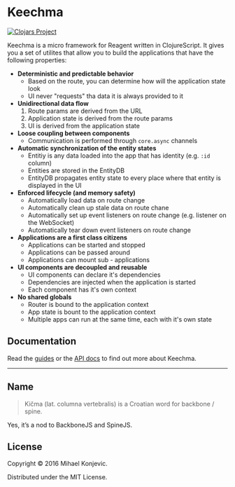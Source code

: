 # Keechma

[![Clojars Project](https://img.shields.io/clojars/v/keechma.svg)](https://clojars.org/keechma)

Keechma is a micro framework for Reagent written in ClojureScript. It gives you a set of utilites that allow you to build the applications that have the following properties:

- **Deterministic and predictable behavior**
    + Based on the route, you can determine how will the application state look
    + UI never "requests" tha data it is always provided to it
- **Unidirectional data flow**
    1. Route params are derived from the URL
    2. Application state is derived from the route params
    3. UI is derived from the application state
- **Loose coupling between components**
    + Communication is performed through `core.async` channels
- **Automatic synchronization of the entity states**
    + Entitiy is any data loaded into the app that has identity (e.g. `:id` column)
    + Entities are stored in the EntityDB
    + EntityDB propagates entity state to every place where that entity is displayed in the UI
- **Enforced lifecycle (and memory safety)**
    + Automatically load data on route change
    + Automatically clean up stale data on route chane
    + Automatically set up event listeners on route change (e.g. listener on the WebSocket)
    + Automatically tear down event listeners on route change
- **Applications are a first class citizens**
    + Applications can be started and stopped
    + Applications can be passed around
    + Applications can mount sub - applications
- **UI components are decoupled and reusable**
    + UI components can declare it's dependencies
    + Dependencies are injected when the application is started
    + Each component has it's own context
- **No shared globals**
    + Router is bound to the application context
    + App state is bount to the application context
    + Multiple apps can run at the same time, each with it's own state

## Documentation

Read the [guides](http://keechma.com/01-introduction.html) or the [API docs](http://keechma.com/api/index.html) to find out more about Keechma.

---

## Name

> Kičma (lat. columna vertebralis) is a Croatian word for backbone / spine.

Yes, it’s a nod to BackboneJS and SpineJS.


## License

Copyright &copy; 2016 Mihael Konjevic.

Distributed under the MIT License.
